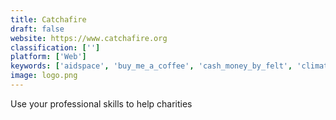 ```yaml
---
title: Catchafire
draft: false 
website: https://www.catchafire.org
classification: ['']
platform: ['Web']
keywords: ['aidspace', 'buy_me_a_coffee', 'cash_money_by_felt', 'climatechoice', 'couchsurfing_hangouts', 'deed', 'ecosia', 'gale.io', 'giftchat', 'givingway', 'golden_volunteer_organizer', 'handup_campaigns', 'handup_gift_cards', 'matchbox', 'my_friends_love_gifts', 'postmates_gift_cards', 'sliced', 'tap_london', 'tatsu', 'treeclicks', 'weshelter']
image: logo.png
---
```

Use your professional skills to help charities